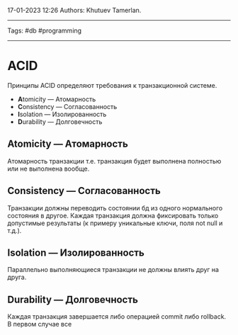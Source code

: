 17-01-2023
12:26
Authors: Khutuev Tamerlan.
***
Tags: #db #programming 
***
# ACID
Принципы ACID определяют требования к транзакционной системе. 
-   **A**tomicity — Атомарность
-   **C**onsistency — Согласованность
-   **I**solation — Изолированность
-   **D**urability — Долговечность

## **A**tomicity — Атомарность
Атомарность транзакции т.е. транзакция будет выполнена полностью или не выполнена вообще. 

## **C**onsistency — Согласованность
Транзакции должны переводить состоянии бд из одного нормального состояния в другое. Каждая транзакция должна фиксировать только допустимые результаты (к примеру уникальные ключи, поля not null и т.д.).

## **I**solation — Изолированность
Параллельно выполняющиеся транзакции не должны влиять друг на друга.

## **D**urability — Долговечность
Каждая транзакция завершается либо операцией commit либо rollback. В первом случае все 
